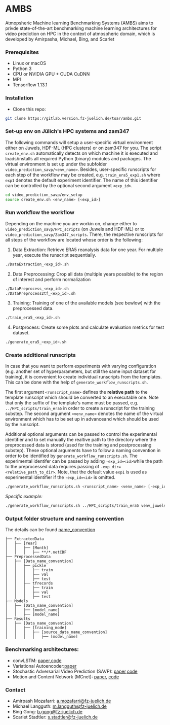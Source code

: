 # AMBS

Atmopsheric Machine learning Benchmarking Systems (AMBS) aims to privde state-of-the-art benchmarking machine learning architectures for video prediction on HPC in the context of atmospheric domain, which is developed by Amirpasha, Michael, Bing, and Scarlet


### Prerequisites
- Linux or macOS
- Python 3
- CPU or NVIDIA GPU + CUDA CuDNN
- MPI
- Tensorflow 1.13.1

### Installation 

- Clone this repo:
```bash 
git clone https://gitlab.version.fz-juelich.de/toar/ambs.git
```

### Set-up env on Jülich's HPC systems and zam347

The following commands will setup a user-specific virtual environment
either on Juwels, HDF-ML (HPC clusters) or on zam347 for you.
The script `create_env.sh` automatically detects on which machine it is executed and loads/installs
all required Python (binary) modules and packages.
The virtual environment is set up under the subfolder `video_prediction_savp/<env_name>`.
Besides, user-specific runscripts for each step of the workflow may be created,
e.g. `train_era5_exp1.sh` where `exp1` denotes the default experiment identifier.
The name of this identifier can be controlled by the optional second argument `<exp_id>`.

```bash
cd video_prediction_savp/env_setup
source create_env.sh <env_name> [<exp_id>]
```

### Run workflow the workflow

Depending on the machine you are workin on, change either to 
`video_prediction_savp/HPC_scripts` (on Juwels and HDF-ML) or to 
`video_prediction_savp/Zam347_scripts`.
There, the respective runscripts for all steps of the workflow are located
whose order is the following:


1. Data Extraction: Retrieve ERA5 reanalysis data for one year. For multiple year, execute the runscript sequentially.  
```bash
./DataExtraction_<exp_id>.sh
```

2. Data Preprocessing: Crop all data (multiple years possible) to the region of interest and perform normalization
```bash
./DataPreprocess_<exp_id>.sh
./DataPreprocess2tf_<exp_id>.sh
```

3. Training: Training of one of the available models (see bewlow) with the preprocessed data. 
```bash
./train_era5_<exp_id>.sh
```

4. Postprocess: Create some plots and calculate evaluation metrics for test dataset.
```bash
./generate_era5_<exp_id>.sh
```

### Create additional runscripts ###
In case that you want to perform experiments with varying configuration (e.g. another set of hyperparameters, but still the same input dataset for training), it is convenient to create individual runscripts from the templates. 
This can be done with the help of `generate_workflow_runscripts.sh`. 

The first argument `<runscript_name>` defines the **relative path** to the template runscript
which should be converted to an executable one. Note that only the suffix of the 
template's name must be passed, e.g. `../HPC_scripts/train_era5` in order to create 
a runscript for the training substep.
The second argument `<venv_name>` denotes the name of the virtual environment which has to be set up in advanceand which should be used by the runscript.

Additional optional arguments can be passed to control the experimental identifier and to set manually the realtive path to the 
directory where the preprocessed data is stored (used for the training and postprocessing substep). These optional arguments have to follow a naming convention in order to be identified by `generate_workflow_runscripts.sh`.
The experimental identifer can be passed by adding `-exp_id=<id>`while the path to the preprocessed data requires passing of `-exp_dir=<relative_path_to_dir>`. Note, that the default value `exp1` is used as experimental identifier if the `-exp_id=<id>` is omitted.

``` bash
./generate_workflow_runscripts.sh <runscript_name> <venv_name> [-exp_id=<id>] [-exp_dir=<relative_dir_to_path>]
```

*Specific example:*
``` bash
./generate_workflow_runscripts.sh ../HPC_scripts/train_era5 venv_juwels -exp_id=exp_test -exp_dir=era5-Y2010toY2222M01to12-160x128-2970N1500W-T2_MSL_gph500
```

### Output folder structure and naming convention
The details can be found [name_convention](docs/structure_name_convention.md)

```
├── ExtractedData
│   ├── [Year]
│   │   ├── [Month]
│   │   │   ├── **/*.netCDF
├── PreprocessedData
│   ├── [Data_name_convention]
│   │   ├── pickle
│   │   │   ├── train
│   │   │   ├── val
│   │   │   ├── test
│   │   ├── tfrecords
│   │   │   ├── train
│   │   │   ├── val
│   │   │   ├── test
├── Models
│   ├── [Data_name_convention]
│   │   ├── [model_name]
│   │   ├── [model_name]
├── Results
│   ├── [Data_name_convention]
│   │   ├── [training_mode]
│   │   │   ├── [source_data_name_convention]
│   │   │   │   ├── [model_name]

```

### Benchmarking architectures:

- convLSTM: [paper](https://papers.nips.cc/paper/5955-convolutional-lstm-network-a-machine-learning-approach-for-precipitation-nowcasting.pdf),[code](https://github.com/loliverhennigh/Convolutional-LSTM-in-Tensorflow)
- Variational Autoencoder:[paper](https://arxiv.org/pdf/1312.6114.pdf)
- Stochastic Adversarial Video Prediction (SAVP): [paper](https://arxiv.org/pdf/1804.01523.pdf),[code](https://github.com/alexlee-gk/video_prediction) 
- Motion and Content Network (MCnet): [paper](https://arxiv.org/pdf/1706.08033.pdf), [code](https://github.com/rubenvillegas/iclr2017mcnet)



### Contact

- Amirpash Mozafarri: a.mozafarri@fz-juelich.de
- Michael Langguth: m.langguth@fz-juelich.de
- Bing Gong: b.gong@fz-juelich.de
- Scarlet Stadtler: s.stadtler@fz-juelich.de 
